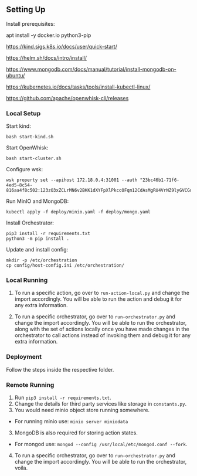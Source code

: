 ## Setting Up

Install prerequisites:

apt install -y docker.io python3-pip

https://kind.sigs.k8s.io/docs/user/quick-start/

https://helm.sh/docs/intro/install/

https://www.mongodb.com/docs/manual/tutorial/install-mongodb-on-ubuntu/

https://kubernetes.io/docs/tasks/tools/install-kubectl-linux/

https://github.com/apache/openwhisk-cli/releases

### Local Setup

Start kind:
```
bash start-kind.sh
```

Start OpenWhisk:

```
bash start-cluster.sh
```

Configure wsk:
```
wsk property set --apihost 172.18.0.4:31001 --auth "23bc46b1-71f6-4ed5-8c54-816aa4f8c502:123zO3xZCLrMN6v2BKK1dXYFpXlPkccOFqm12CdAsMgRU4VrNZ9lyGVCGuMDGIwP"
```

Run MinIO and MongoDB:
```
kubectl apply -f deploy/minio.yaml -f deploy/mongo.yaml
```

Install Orchestrator:
```
pip3 install -r requirements.txt
python3 -m pip install .
```

Update and install config:
```
mkdir -p /etc/orchestration
cp config/host-config.ini /etc/orchestration/
```

### Local Running

1. To run a specific action, go over to `run-action-local.py` and change the import accordingly. You will be able to run the action and debug it for any extra information.

2. To run a specific orchestrator, go over to `run-orchestrator.py` and change the import accordingly. You will be able to run the orchestrator, along with the set of actions locally once you have made changes in the orchestrator to call actions instead of invoking them and debug it for any extra information.

### Deployment

Follow the steps inside the respective folder.

### Remote Running

1. Run `pip3 install -r requirements.txt`.
2. Change the details for third party services like storage in `constants.py`.
3. You would need minio object store running somewhere.

- For running minio use: `minio server miniodata`

3. MongoDB is also required for storing action states.

- For mongod use: `mongod --config /usr/local/etc/mongod.conf --fork`.

4. To run a specific orchestrator, go over to `run-orchestrator.py` and change the import accordingly. You will be able to run the orchestrator, voila.
